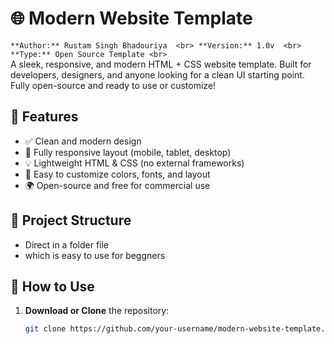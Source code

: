 # 🌐 Modern Website Template
`
**Author:** Rustam Singh Bhadouriya  <br>
**Version:** 1.0v  <br>
**Type:** Open Source Template <br>
`
<br>
A sleek, responsive, and modern HTML + CSS website template. Built for developers, designers, and anyone looking for a clean UI starting point. Fully open-source and ready to use or customize!

## 🚀 Features

- ✅ Clean and modern design
- 📱 Fully responsive layout (mobile, tablet, desktop)
- 💡 Lightweight HTML & CSS (no external frameworks)
- 🎨 Easy to customize colors, fonts, and layout
- 🌍 Open-source and free for commercial use

## 📁 Project Structure

- Direct in a folder file
- which is easy to use for beggners


## 🔧 How to Use

1. **Download or Clone** the repository:
   ```bash
   git clone https://github.com/your-username/modern-website-template.git
```
